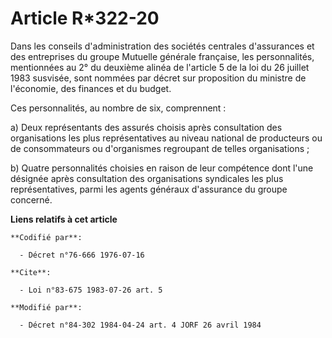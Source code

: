 # Article R*322-20

Dans les conseils d'administration des sociétés centrales d'assurances et des entreprises du groupe Mutuelle générale
française, les personnalités, mentionnées au 2° du deuxième alinéa de l'article 5 de la loi du 26 juillet 1983 susvisée, sont
nommées par décret sur proposition du ministre de l'économie, des finances et du budget.

Ces personnalités, au nombre de six, comprennent :

a) Deux représentants des assurés choisis après consultation des organisations les plus représentatives au niveau national de
producteurs ou de consommateurs ou d'organismes regroupant de telles organisations ;

b) Quatre personnalités choisies en raison de leur compétence dont l'une désignée après consultation des organisations
syndicales les plus représentatives, parmi les agents généraux d'assurance du groupe concerné.

**Liens relatifs à cet article**

	**Codifié par**:

	  - Décret n°76-666 1976-07-16

	**Cite**:

	  - Loi n°83-675 1983-07-26 art. 5

	**Modifié par**:

	  - Décret n°84-302 1984-04-24 art. 4 JORF 26 avril 1984
